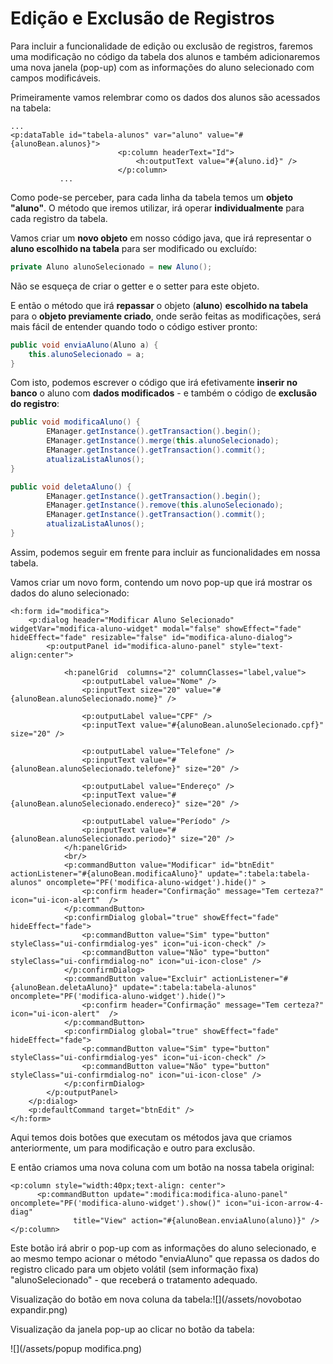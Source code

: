 # Edição e Exclusão de Registros

Para incluir a funcionalidade de edição ou exclusão de registros, faremos uma modificação no código da tabela dos alunos e também adicionaremos uma nova janela \(pop-up\) com as informações do aluno selecionado com campos modificáveis.

Primeiramente vamos relembrar como os dados dos alunos são acessados na tabela:

```
...
<p:dataTable id="tabela-alunos" var="aluno" value="#{alunoBean.alunos}">
                        <p:column headerText="Id">
                            <h:outputText value="#{aluno.id}" />
                        </p:column>
           ...
```

Como pode-se perceber, para cada linha da tabela temos um **objeto "aluno"**. O método que iremos utilizar, irá operar **individualmente** para cada registro da tabela.

Vamos criar um **novo objeto** em nosso código java, que irá representar o **aluno escolhido na tabela** para ser modificado ou excluído:

```java
private Aluno alunoSelecionado = new Aluno();
```

Não se esqueça de criar o getter e o setter para este objeto.

E então o método que irá **repassar** o objeto \(**aluno**\) **escolhido na tabela** para o **objeto previamente criado**, onde serão feitas as modificações, será mais fácil de entender quando todo o código estiver pronto:

```java
public void enviaAluno(Aluno a) {
    this.alunoSelecionado = a;
}
```

Com isto, podemos escrever o código que irá efetivamente **inserir no banco** o aluno com **dados modificados** - e também o código de **exclusão do registro**:

```java
public void modificaAluno() {
        EManager.getInstance().getTransaction().begin();
        EManager.getInstance().merge(this.alunoSelecionado);
        EManager.getInstance().getTransaction().commit();
        atualizaListaAlunos();
}

public void deletaAluno() {
        EManager.getInstance().getTransaction().begin();
        EManager.getInstance().remove(this.alunoSelecionado);
        EManager.getInstance().getTransaction().commit();
        atualizaListaAlunos();
}
```

Assim, podemos seguir em frente para incluir as funcionalidades em nossa tabela.

Vamos criar um novo form, contendo um novo pop-up que irá mostrar os dados do aluno selecionado:

```xhtml
<h:form id="modifica">
    <p:dialog header="Modificar Aluno Selecionado" widgetVar="modifica-aluno-widget" modal="false" showEffect="fade" hideEffect="fade" resizable="false" id="modifica-aluno-dialog">
        <p:outputPanel id="modifica-aluno-panel" style="text-align:center">

            <h:panelGrid  columns="2" columnClasses="label,value">
                <p:outputLabel value="Nome" />
                <p:inputText size="20" value="#{alunoBean.alunoSelecionado.nome}" />

                <p:outputLabel value="CPF" />
                <p:inputText value="#{alunoBean.alunoSelecionado.cpf}" size="20" />

                <p:outputLabel value="Telefone" />
                <p:inputText value="#{alunoBean.alunoSelecionado.telefone}" size="20" />

                <p:outputLabel value="Endereço" />
                <p:inputText value="#{alunoBean.alunoSelecionado.endereco}" size="20" />

                <p:outputLabel value="Período" />
                <p:inputText value="#{alunoBean.alunoSelecionado.periodo}" size="20" />
            </h:panelGrid>
            <br/>
            <p:commandButton value="Modificar" id="btnEdit" actionListener="#{alunoBean.modificaAluno}" update=":tabela:tabela-alunos" oncomplete="PF('modifica-aluno-widget').hide()" >
                <p:confirm header="Confirmação" message="Tem certeza?" icon="ui-icon-alert"  />
            </p:commandButton>
            <p:confirmDialog global="true" showEffect="fade" hideEffect="fade">
                <p:commandButton value="Sim" type="button" styleClass="ui-confirmdialog-yes" icon="ui-icon-check" />
                <p:commandButton value="Não" type="button" styleClass="ui-confirmdialog-no" icon="ui-icon-close" />
            </p:confirmDialog>
            <p:commandButton value="Excluir" actionListener="#{alunoBean.deletaAluno}" update=":tabela:tabela-alunos" oncomplete="PF('modifica-aluno-widget').hide()">
                <p:confirm header="Confirmação" message="Tem certeza?" icon="ui-icon-alert"  />
            </p:commandButton>
            <p:confirmDialog global="true" showEffect="fade" hideEffect="fade">
                <p:commandButton value="Sim" type="button" styleClass="ui-confirmdialog-yes" icon="ui-icon-check" />
                <p:commandButton value="Não" type="button" styleClass="ui-confirmdialog-no" icon="ui-icon-close" />
            </p:confirmDialog>
        </p:outputPanel>
    </p:dialog>
    <p:defaultCommand target="btnEdit" />
</h:form>
```

Aqui temos dois botões que executam os métodos java que criamos anteriormente, um para modificação e outro para exclusão.

E então criamos uma nova coluna com um botão na nossa tabela original:

```xhtml
<p:column style="width:40px;text-align: center">
      <p:commandButton update=":modifica:modifica-aluno-panel" oncomplete="PF('modifica-aluno-widget').show()" icon="ui-icon-arrow-4-diag"
              title="View" action="#{alunoBean.enviaAluno(aluno)}" />
</p:column>
```

Este botão irá abrir o pop-up com as informações do aluno selecionado, e ao mesmo tempo acionar o método "enviaAluno" que repassa os dados do registro clicado para um objeto volátil \(sem informação fixa\) "alunoSelecionado" - que receberá o tratamento adequado.



Visualização do botão em nova coluna da tabela:![](/assets/novobotao expandir.png)

Visualização da janela pop-up ao clicar no botão da tabela:

![](/assets/popup modifica.png)

